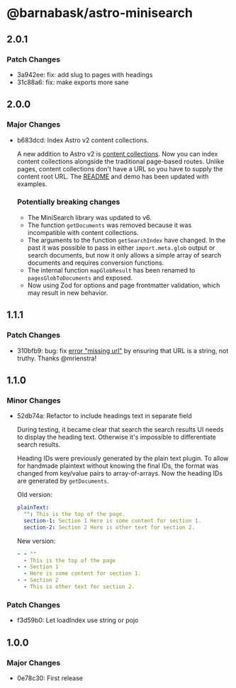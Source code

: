 # @barnabask/astro-minisearch

## 2.0.1

### Patch Changes

- 3a942ee: fix: add slug to pages with headings
- 31c88a6: fix: make exports more sane

## 2.0.0

### Major Changes

- b683dcd: Index Astro v2 content collections.

  A new addition to Astro v2 is [content collections].
  Now you can index content collections alongside the traditional page-based routes.
  Unlike pages, content collections don't have a URL so you have to supply the content root URL.
  The [README](/packages/astro-minisearch/README.md) and demo has been updated with examples.

  [content collections]: https://docs.astro.build/en/guides/content-collections/

  ### Potentially breaking changes

  - The MiniSearch library was updated to v6.
  - The function `getDocuments` was removed because it was incompatible with content collections.
  - The arguments to the function `getSearchIndex` have changed.
    In the past it was possible to pass in either `import.meta.glob` output or search documents,
    but now it only allows a simple array of search documents and requires conversion functions.
  - The internal function `mapGlobResult` has been renamed to `pagesGlobToDocuments` and exposed.
  - Now using Zod for options and page frontmatter validation, which may result in new behavior.

## 1.1.1

### Patch Changes

- 310bfb9: bug: fix [error "missing url"](https://github.com/Barnabas/astro-minisearch/issues/2)
  by ensuring that URL is a string, not truthy. Thanks @mrienstra!

## 1.1.0

### Minor Changes

- 52db74a: Refactor to include headings text in separate field

  During testing, it became clear that search the search results UI needs to display the heading text.
  Otherwise it's impossible to differentiate search results.

  Heading IDs were previously generated by the plain text plugin.
  To allow for handmade plaintext without knowing the final IDs, the format was changed from key/value pairs to array-of-arrays.
  Now the heading IDs are generated by `getDocuments`.

  Old version:

  ```yml
  plainText:
    "": This is the top of the page.
    section-1: Section 1 Here is some content for section 1.
    section-2: Section 2 Here is other text for section 2.
  ```

  New version:

  ```yml
  - - ""
    - This is the top of the page
  - - Section 1
    - Here is some content for section 1.
  - - Section 2
    - This is other text for section 2.
  ```

### Patch Changes

- f3d59b0: Let loadIndex use string or pojo

## 1.0.0

### Major Changes

- 0e78c30: First release

